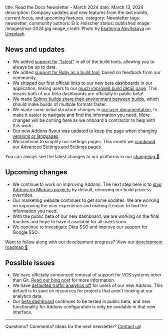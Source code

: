 title: Read the Docs Newsletter - March 2024
date: March 13, 2024
description: Company updates and new features from the last month, current focus, and upcoming features.
category: Newsletter
tags: newsletter, community
authors: Eric Holscher
status: published
image: /images/mar-2024.jpg
image_credit: Photo by <a href="https://unsplash.com/@catrionaobrian?utm_content=creditCopyText&utm_medium=referral&utm_source=unsplash">Ekaterina Novitskaya</a> on <a href="https://unsplash.com/photos/white-cherry-blossom-in-bloom-during-daytime-kcwb2wDxQFM?utm_content=creditCopyText&utm_medium=referral&utm_source=unsplash">Unsplash</a>

## News and updates

- We added [support for "latest"](https://about.readthedocs.com/blog/2024/02/introducing-latest-aliases/) in all of the build tools, allowing you to always be up to date.
- We added [support for Ruby as a build tool](https://about.readthedocs.com/blog/2024/03/read-the-docs-loves-ruby/), based on feedback from our community.
- We shipped our first official links to our new beta dashboards in our application, linking users to our [much improved build detail page](https://beta.readthedocs.org/projects/test-builds/builds/23655124/). This means both of our beta dashboards are officially in public beta!
- We made [Sphinx builds share their environment between builds](https://github.com/readthedocs/readthedocs.org/pull/11073), which should make builds of multiple formats faster.
- We made some initial structure changes in [our user documentation](https://docs.readthedocs.io/en/stable/), to make it easier to navigate and find the information you need. More changes will be coming here as we onboard a contractor to help with this work.
- Our new Addons flyout was updated to [keep the page when changing versions or languages](https://github.com/readthedocs/addons/pull/242).
- We continue to simplify our settings pages. This month we [combined our Advanced Settings and Settings pages](https://github.com/readthedocs/readthedocs.org/pull/11169).

You can always see the latest changes to our platforms in our [changelog 📃](https://docs.readthedocs.io/page/changelog.html).

## Upcoming changes

- We continue to work on improving Addons. The next step here is to [ship Addons on Mkdocs projects](https://github.com/readthedocs/readthedocs.org/pull/11206) by default, removing our build process overrides.
- Our marketing website continues to get some updates. We are working on improving the user experience and making it easier to find the information you need.
- With the public beta of our new dashboard, we are working on the final touches and hope to have it available for all users soon.
- We continue to investigate Okta SSO and improve our support for Google SSO.

Want to follow along with our development progress? View our [development roadmap 📍️](https://github.com/orgs/readthedocs/projects/156/views/1)

## Possible issues

- We have officially announced removal of support for VCS systems other than Git. [Read our blog post](https://about.readthedocs.com/blog/2024/02/drop-support-for-subversion-mercurial-bazaar/) for more information.
- We have [defaulted traffic analytics off](https://github.com/readthedocs/readthedocs.org/pull/11056) for users of our new Addons. This default is to save on resources for projects that aren't looking at our analytics data.
- Our [beta dashboard](https://beta.readthedocs.org/) continues to be tested in public beta, and new functionality for Addons configuration is only be available in that new interface.

-----

Questions? Comments? Ideas for the next newsletter? [Contact us](mailto:hello@readthedocs.org)!
